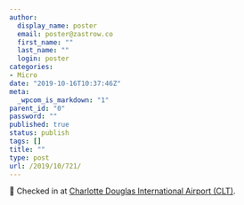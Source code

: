 ```yaml
---
author:
  display_name: poster
  email: poster@zastrow.co
  first_name: ""
  last_name: ""
  login: poster
categories:
- Micro
date: "2019-10-16T10:37:46Z"
meta:
  _wpcom_is_markdown: "1"
parent_id: "0"
password: ""
published: true
status: publish
tags: []
title: ""
type: post
url: /2019/10/721/
---
```

<p><span>📍</span> Checked in at <a href="http://4sq.com/1xe40b">Charlotte Douglas International Airport (CLT)</a>.</p>
